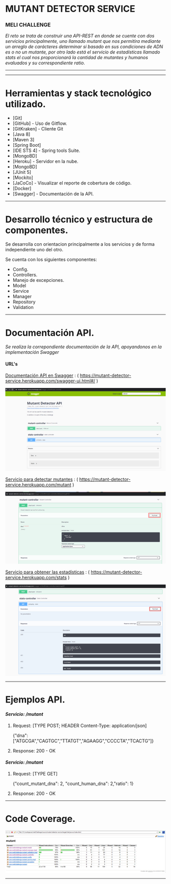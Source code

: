 # MUTANT DETECTOR SERVICE
### MELI CHALLENGE

_El reto se trata de construir una API-REST en donde se cuente con dos servicios principalmente, uno llamado mutant que nos permitira mediante un arreglo de carácteres determinar si basado en sus condiciones de ADN es o no un mutante, por otro lado está el servicio de estadísticas llamado stats el cual nos proporcionará la cantidad de mutantes y humanos evaluados y su correspondiente ratio._

--------
--------

# Herramientas y stack tecnológico utilizado.


 * [Git]
 * [GitHub] - Uso de Gitflow.
 * [GitKraken] - Cliente Git
 * [Java 8] 
 * [Maven 3]
 * [Spring Boot]
 * [IDE STS 4] - Spring tools Suite.
 * [MongoBD]
 * [Heroku] - Servidor en la nube.
 * [MongoBD]
 * [JUnit 5] 
 * [Mockito]
 * [JaCoCo] - Visualizar el reporte de cobertura de código.
 * [Docker]
 * [Swagger] - Documentación de la API.

--------
# Desarrollo técnico y estructura de componentes.

Se desarrolla con orientacion principalmente a los servicios y de forma independiente uno del otro.

Se cuenta con los siguientes componentes:

 - Config.
 - Controllers.
 - Manejo de excepciones.
 - Model
 - Service
 - Manager
 - Repository
 - Validation
  
--------
# Documentación API.

_Se realiza la correpondiente documentación de la API, apoyandonos en la implementación Swagger_

#### URL's

[Documentación API en Swagger](https://mutant-detector-service.herokuapp.com/swagger-ui.html#/)
: ( https://mutant-detector-service.herokuapp.com/swagger-ui.html#/ )

![Visualización general de la documentación](https://github.com/sriverarestrepo/mutant-detector-service/blob/master/documentation/api_documentation.png)



[Servicio para detectar mutantes](https://mutant-detector-service.herokuapp.com/mutant)
: ( https://mutant-detector-service.herokuapp.com/mutant )


![Visualización general de la documentación](https://github.com/sriverarestrepo/mutant-detector-service/blob/master/documentation/api_documentation_mutant.png)



[Servicio para obtener las estadísticas](https://mutant-detector-service.herokuapp.com/stats)
: ( https://mutant-detector-service.herokuapp.com/stats )


![Visualización general de la documentación](https://github.com/sriverarestrepo/mutant-detector-service/blob/master/documentation/api_documentation_stats.png)


--------
# Ejemplos API.


#### _Servicio: /mutant_
1) Request: [TYPE POST; HEADER Content-Type: application/json]

   {"dna": ["ATGCGA","CAGTGC","TTATGT","AGAAGG","CCCCTA","TCACTG"]}
		
2) Response: 200 - OK


#### _Servicio: /mutant_
1) Request: [TYPE GET]

   {"count_mutant_dna": 2, "count_human_dna": 2,"ratio": 1}
		
2) Response: 200 - OK


--------
# Code Coverage.

![Code coverage](https://github.com/sriverarestrepo/mutant-detector-service/blob/master/documentation/code_coverage.png)

--------
